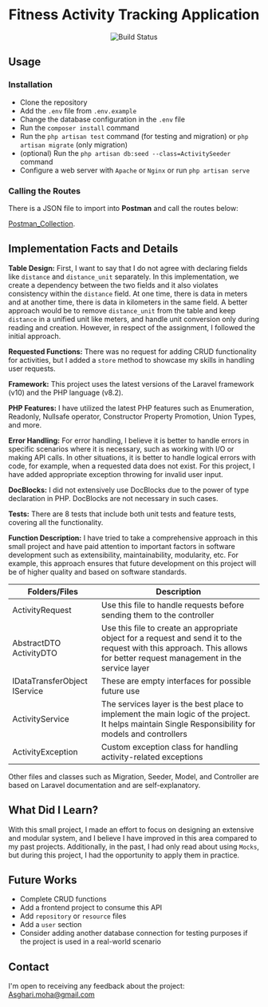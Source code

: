 
<h1 align="center"> Fitness Activity Tracking Application </h1>

<p align="center">
<img src="https://github.com/laravel/framework/workflows/tests/badge.svg" alt="Build Status">
</p>

## Usage

### Installation
* Clone the repository
* Add the `.env` file from `.env.example`
* Change the database configuration in the `.env` file
* Run the `composer install` command
* Run the `php artisan test` command (for testing and migration) or `php artisan migrate` (only migration)
* (optional) Run the `php artisan db:seed --class=ActivitySeeder` command
* Configure a web server with `Apache` or `Nginx` or run `php artisan serve`

### Calling the Routes

There is a JSON file to import into **Postman** and call the routes below:

[Postman_Collection](./public/Fitness%20Activity%20Tracker%20API.postman_collection.json).

## Implementation Facts and Details

**Table Design:** First, I want to say that I do not agree with declaring fields like `distance` and `distance_unit` separately. 
In this implementation, we create a dependency between the two fields and it also violates consistency within the `distance` field. 
At one time, there is data in meters and at another time, there is data in kilometers in the same field. 
A better approach would be to remove `distance_unit` from the table and keep `distance` in a unified unit like meters, and handle unit conversion only during reading and creation.
However, in respect of the assignment, I followed the initial approach.

**Requested Functions:** There was no request for adding CRUD functionality for activities, but I added a `store` method to showcase my skills in handling user requests.

**Framework:** This project uses the latest versions of the Laravel framework (v10) and the PHP language (v8.2).

**PHP Features:** I have utilized the latest PHP features such as Enumeration, Readonly, Nullsafe operator, Constructor Property Promotion, Union Types, and more.

**Error Handling:** For error handling, I believe it is better to handle errors in specific scenarios where it is necessary, such as working with I/O or making API calls. In other situations, it is better to handle logical errors with code, for example, when a requested data does not exist. For this project, I have added appropriate exception throwing for invalid user input.

**DocBlocks:** I did not extensively use DocBlocks due to the power of type declaration in PHP. DocBlocks are not necessary in such cases.

**Tests:** There are 8 tests that include both unit tests and feature tests, covering all the functionality.

**Function Description:** I have tried to take a comprehensive approach in this small project and have paid attention to important factors in software development such as extensibility, maintainability, modularity, etc. 
For example, this approach ensures that future development on this project will be of higher quality and based on software standards.

| Folders/Files                 | Description                                                                                                     |
|-------------------------------|-----------------------------------------------------------------------------------------------------------------|
| ActivityRequest               | Use this file to handle requests before sending them to the controller                                          |
| AbstractDTO  ActivityDTO      | Use this file to create an appropriate object for a request and send it to the request with this approach. This allows for better request management in the service layer |
| IDataTransferObject  IService | These are empty interfaces for possible future use                                                              |
| ActivityService               | The services layer is the best place to implement the main logic of the project. It helps maintain Single Responsibility for models and controllers                       |
| ActivityException             | Custom exception class for handling activity-related exceptions                                                 |

Other files and classes such as Migration, Seeder, Model, and Controller are based on Laravel documentation and are self-explanatory.

## What Did I Learn?

With this small project, I made an effort to focus on designing an extensive and modular system, and I believe I have improved in this area compared to my past projects. Additionally, in the past, I had only read about using `Mocks`, but during this project, I had the opportunity to apply them in practice.

## Future Works

* Complete CRUD functions
* Add a frontend project to consume this API
* Add `repository` or `resource` files
* Add a `user` section
* Consider adding another database connection for testing purposes if the project is used in a real-world scenario

## Contact

I'm open to receiving any feedback about the project:
[Asghari.moha@gmail.com](mailto:Asghari.moha@gmail.com)